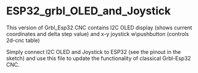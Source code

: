 # ESP32_grbl_OLED_and_Joystick
This version of Grbl_Esp32 CNC contains I2C OLED display (shows current coordinates and delta step value)
and x-y joystick w\pushbutton (controls 2d-cnc table)

Simply connect I2C OLED and Joystick to ESP32 (see the pinout in the sketch)
and use this file to update the functionality of classical Grbl-Esp32 CNC.
 
